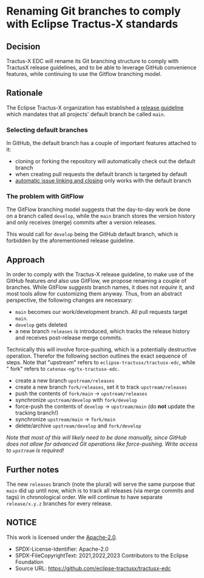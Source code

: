 # Renaming Git branches to comply with Eclipse Tractus-X standards

## Decision

Tractus-X EDC will rename its Git branching structure to comply with TractusX release guidelines, and to be able to
leverage
GitHub convenience features, while continuing to use the Gitflow branching model.

## Rationale

The Eclipse Tractus-X organization has established
a [release guideline](https://eclipse-tractusx.github.io/docs/release/trg-2/trg-2-1/) which mandates that all projects'
default branch be called `main`.

### Selecting default branches

In GitHub, the default branch has a couple of important features attached to it:

- cloning or forking the repository will automatically check out the default branch
- when creating pull requests the default branch is targeted by default
- [automatic issue linking and closing](https://docs.github.com/en/issues/tracking-your-work-with-issues/linking-a-pull-request-to-an-issue)
  only works with the default branch

### The problem with GitFlow

The GitFlow branching model suggests that the day-to-day work be done on a branch called `develop`, while the `main`
branch stores the version history and only receives (merge) commits after a version releases.

This would call for `develop` being the GitHub default branch, which is forbidden by the aforementioned release
guideline.

## Approach

In order to comply with the Tractus-X release guideline, to make use of the GitHub features _and_ also use GitFlow, we
propose renaming a couple of branches. While GitFlow _suggests_ branch names, it does not _require_ it, and most
tools allow for customizing them anyway. Thus, from an abstract perspective, the following changes are necessary:

- `main` becomes our work/development branch. All pull requests target `main`.
- `develop` gets deleted
- a new branch `releases` is introduced, which tracks the release history and receives post-release merge commits.

Technically this will involve force-pushing, which is a potentially destructive operation. Therefor the following
section outlines the exact sequence of steps. Note that "upstream" refers to `eclipse-tractusx/tractusx-edc`, while "
fork" refers to `catenax-ng/tx-tractusx-edc`.

- create a new branch `upstream/releases`
- create a new branch `fork/releases`, set it to track `upstream/releases`
- push the contents of `fork/main` -> `upstream/releases`
- synchronize `upstream/develop` with `fork/develop`
- force-push the contents of `develop` -> `upstream/main` (do **not** update the tracking branch!)
- synchronize `upstream/main` -> `fork/main`
- delete/archive `upstream/develop` and `fork/develop`

_Note that most of this will likely need to be done manually, since GitHub does not allow for advanced Git operations
like force-pushing. Write access to `upstream` is required!_

## Further notes

The new `releases` branch (note the plural) will serve the same purpose that `main` did up until now, which is to track
all releases (via merge commits and tags) in chronological order. We will continue to have separate `release/x.y.z`
branches for every release.

## NOTICE

This work is licensed under the [Apache-2.0](https://www.apache.org/licenses/LICENSE-2.0).

- SPDX-License-Identifier: Apache-2.0
- SPDX-FileCopyrightText: 2021,2022,2023 Contributors to the Eclipse Foundation
- Source URL: <https://github.com/eclipse-tractusx/tractusx-edc>
